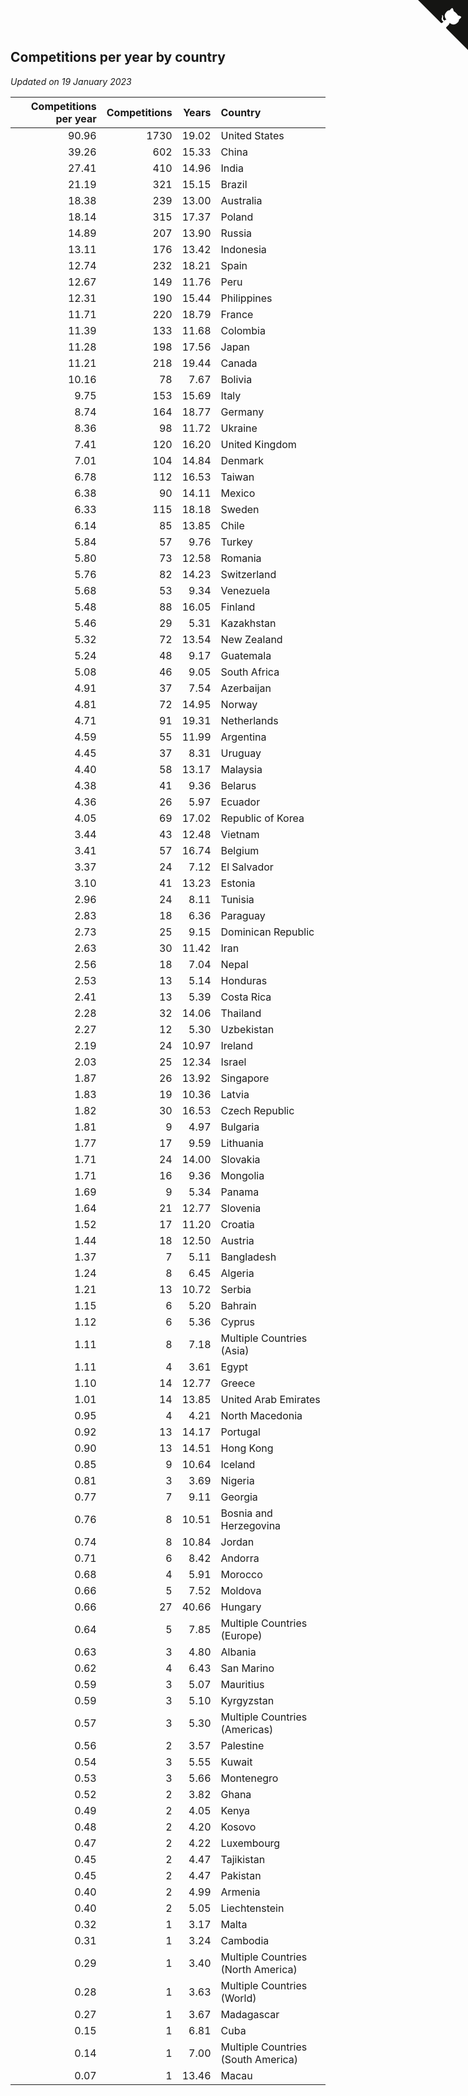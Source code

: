## Competitions per year by country

*Updated on 19 January 2023*

| Competitions per year | Competitions | Years | Country |
| ---: | ---: | ---: | :--- |
| 90.96 | 1730 | 19.02 | United States |
| 39.26 | 602 | 15.33 | China |
| 27.41 | 410 | 14.96 | India |
| 21.19 | 321 | 15.15 | Brazil |
| 18.38 | 239 | 13.00 | Australia |
| 18.14 | 315 | 17.37 | Poland |
| 14.89 | 207 | 13.90 | Russia |
| 13.11 | 176 | 13.42 | Indonesia |
| 12.74 | 232 | 18.21 | Spain |
| 12.67 | 149 | 11.76 | Peru |
| 12.31 | 190 | 15.44 | Philippines |
| 11.71 | 220 | 18.79 | France |
| 11.39 | 133 | 11.68 | Colombia |
| 11.28 | 198 | 17.56 | Japan |
| 11.21 | 218 | 19.44 | Canada |
| 10.16 | 78 | 7.67 | Bolivia |
| 9.75 | 153 | 15.69 | Italy |
| 8.74 | 164 | 18.77 | Germany |
| 8.36 | 98 | 11.72 | Ukraine |
| 7.41 | 120 | 16.20 | United Kingdom |
| 7.01 | 104 | 14.84 | Denmark |
| 6.78 | 112 | 16.53 | Taiwan |
| 6.38 | 90 | 14.11 | Mexico |
| 6.33 | 115 | 18.18 | Sweden |
| 6.14 | 85 | 13.85 | Chile |
| 5.84 | 57 | 9.76 | Turkey |
| 5.80 | 73 | 12.58 | Romania |
| 5.76 | 82 | 14.23 | Switzerland |
| 5.68 | 53 | 9.34 | Venezuela |
| 5.48 | 88 | 16.05 | Finland |
| 5.46 | 29 | 5.31 | Kazakhstan |
| 5.32 | 72 | 13.54 | New Zealand |
| 5.24 | 48 | 9.17 | Guatemala |
| 5.08 | 46 | 9.05 | South Africa |
| 4.91 | 37 | 7.54 | Azerbaijan |
| 4.81 | 72 | 14.95 | Norway |
| 4.71 | 91 | 19.31 | Netherlands |
| 4.59 | 55 | 11.99 | Argentina |
| 4.45 | 37 | 8.31 | Uruguay |
| 4.40 | 58 | 13.17 | Malaysia |
| 4.38 | 41 | 9.36 | Belarus |
| 4.36 | 26 | 5.97 | Ecuador |
| 4.05 | 69 | 17.02 | Republic of Korea |
| 3.44 | 43 | 12.48 | Vietnam |
| 3.41 | 57 | 16.74 | Belgium |
| 3.37 | 24 | 7.12 | El Salvador |
| 3.10 | 41 | 13.23 | Estonia |
| 2.96 | 24 | 8.11 | Tunisia |
| 2.83 | 18 | 6.36 | Paraguay |
| 2.73 | 25 | 9.15 | Dominican Republic |
| 2.63 | 30 | 11.42 | Iran |
| 2.56 | 18 | 7.04 | Nepal |
| 2.53 | 13 | 5.14 | Honduras |
| 2.41 | 13 | 5.39 | Costa Rica |
| 2.28 | 32 | 14.06 | Thailand |
| 2.27 | 12 | 5.30 | Uzbekistan |
| 2.19 | 24 | 10.97 | Ireland |
| 2.03 | 25 | 12.34 | Israel |
| 1.87 | 26 | 13.92 | Singapore |
| 1.83 | 19 | 10.36 | Latvia |
| 1.82 | 30 | 16.53 | Czech Republic |
| 1.81 | 9 | 4.97 | Bulgaria |
| 1.77 | 17 | 9.59 | Lithuania |
| 1.71 | 24 | 14.00 | Slovakia |
| 1.71 | 16 | 9.36 | Mongolia |
| 1.69 | 9 | 5.34 | Panama |
| 1.64 | 21 | 12.77 | Slovenia |
| 1.52 | 17 | 11.20 | Croatia |
| 1.44 | 18 | 12.50 | Austria |
| 1.37 | 7 | 5.11 | Bangladesh |
| 1.24 | 8 | 6.45 | Algeria |
| 1.21 | 13 | 10.72 | Serbia |
| 1.15 | 6 | 5.20 | Bahrain |
| 1.12 | 6 | 5.36 | Cyprus |
| 1.11 | 8 | 7.18 | Multiple Countries (Asia) |
| 1.11 | 4 | 3.61 | Egypt |
| 1.10 | 14 | 12.77 | Greece |
| 1.01 | 14 | 13.85 | United Arab Emirates |
| 0.95 | 4 | 4.21 | North Macedonia |
| 0.92 | 13 | 14.17 | Portugal |
| 0.90 | 13 | 14.51 | Hong Kong |
| 0.85 | 9 | 10.64 | Iceland |
| 0.81 | 3 | 3.69 | Nigeria |
| 0.77 | 7 | 9.11 | Georgia |
| 0.76 | 8 | 10.51 | Bosnia and Herzegovina |
| 0.74 | 8 | 10.84 | Jordan |
| 0.71 | 6 | 8.42 | Andorra |
| 0.68 | 4 | 5.91 | Morocco |
| 0.66 | 5 | 7.52 | Moldova |
| 0.66 | 27 | 40.66 | Hungary |
| 0.64 | 5 | 7.85 | Multiple Countries (Europe) |
| 0.63 | 3 | 4.80 | Albania |
| 0.62 | 4 | 6.43 | San Marino |
| 0.59 | 3 | 5.07 | Mauritius |
| 0.59 | 3 | 5.10 | Kyrgyzstan |
| 0.57 | 3 | 5.30 | Multiple Countries (Americas) |
| 0.56 | 2 | 3.57 | Palestine |
| 0.54 | 3 | 5.55 | Kuwait |
| 0.53 | 3 | 5.66 | Montenegro |
| 0.52 | 2 | 3.82 | Ghana |
| 0.49 | 2 | 4.05 | Kenya |
| 0.48 | 2 | 4.20 | Kosovo |
| 0.47 | 2 | 4.22 | Luxembourg |
| 0.45 | 2 | 4.47 | Tajikistan |
| 0.45 | 2 | 4.47 | Pakistan |
| 0.40 | 2 | 4.99 | Armenia |
| 0.40 | 2 | 5.05 | Liechtenstein |
| 0.32 | 1 | 3.17 | Malta |
| 0.31 | 1 | 3.24 | Cambodia |
| 0.29 | 1 | 3.40 | Multiple Countries (North America) |
| 0.28 | 1 | 3.63 | Multiple Countries (World) |
| 0.27 | 1 | 3.67 | Madagascar |
| 0.15 | 1 | 6.81 | Cuba |
| 0.14 | 1 | 7.00 | Multiple Countries (South America) |
| 0.07 | 1 | 13.46 | Macau |


<a href="https://github.com/jonatanklosko/wca_statistics" class="github-corner" aria-label="View source on Github"><svg width="80" height="80" viewBox="0 0 250 250" style="fill:#151513; color:#fff; position: absolute; top: 0; border: 0; right: 0;" aria-hidden="true"><path d="M0,0 L115,115 L130,115 L142,142 L250,250 L250,0 Z"></path><path d="M128.3,109.0 C113.8,99.7 119.0,89.6 119.0,89.6 C122.0,82.7 120.5,78.6 120.5,78.6 C119.2,72.0 123.4,76.3 123.4,76.3 C127.3,80.9 125.5,87.3 125.5,87.3 C122.9,97.6 130.6,101.9 134.4,103.2" fill="currentColor" style="transform-origin: 130px 106px;" class="octo-arm"></path><path d="M115.0,115.0 C114.9,115.1 118.7,116.5 119.8,115.4 L133.7,101.6 C136.9,99.2 139.9,98.4 142.2,98.6 C133.8,88.0 127.5,74.4 143.8,58.0 C148.5,53.4 154.0,51.2 159.7,51.0 C160.3,49.4 163.2,43.6 171.4,40.1 C171.4,40.1 176.1,42.5 178.8,56.2 C183.1,58.6 187.2,61.8 190.9,65.4 C194.5,69.0 197.7,73.2 200.1,77.6 C213.8,80.2 216.3,84.9 216.3,84.9 C212.7,93.1 206.9,96.0 205.4,96.6 C205.1,102.4 203.0,107.8 198.3,112.5 C181.9,128.9 168.3,122.5 157.7,114.1 C157.9,116.9 156.7,120.9 152.7,124.9 L141.0,136.5 C139.8,137.7 141.6,141.9 141.8,141.8 Z" fill="currentColor" class="octo-body"></path></svg></a><style>.github-corner:hover .octo-arm{animation:octocat-wave 560ms ease-in-out}@keyframes octocat-wave{0%,100%{transform:rotate(0)}20%,60%{transform:rotate(-25deg)}40%,80%{transform:rotate(10deg)}}@media (max-width:500px){.github-corner:hover .octo-arm{animation:none}.github-corner .octo-arm{animation:octocat-wave 560ms ease-in-out}}</style>
